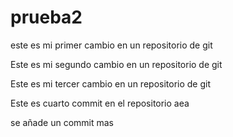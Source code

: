 # prueba2
este es mi primer cambio en un repositorio de git


Este es mi segundo cambio en un repositorio de git

Este es mi tercer cambio en un repositorio de git

Este es cuarto commit en el repositorio aea


se añade un commit mas